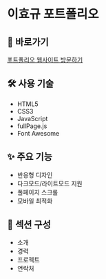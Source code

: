# 이효규 포트폴리오

## 🔗 바로가기
[포트폴리오 웹사이트 방문하기](https://lhg1006.github.io/)

## 🛠 사용 기술
- HTML5
- CSS3
- JavaScript
- fullPage.js
- Font Awesome

## ✨ 주요 기능
- 반응형 디자인
- 다크모드/라이트모드 지원
- 풀페이지 스크롤
- 모바일 최적화

## 📱 섹션 구성
- 소개
- 경력
- 프로젝트
- 연락처